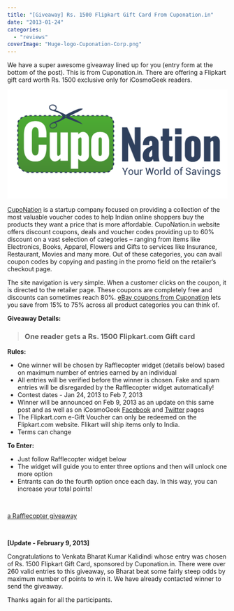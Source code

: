 ```yaml
---
title: "[Giveaway] Rs. 1500 Flipkart Gift Card From Cuponation.in"
date: "2013-01-24"
categories: 
  - "reviews"
coverImage: "Huge-logo-Cuponation-Corp.png"
---
```


We have a super awesome giveaway lined up for you (entry form at the bottom of the post). This is from Cuponation.in. There are offering a Flipkart gift card worth Rs. 1500 exclusive only for iCosmoGeek readers.

[![Huge logo Cuponation Corp](images/Huge-logo-Cuponation-Corp-1024x505.png)](http://iCosmoGeek.com/wp-content/uploads/2013/01/Huge-logo-Cuponation-Corp.png)

[CupoNation](http://www.cuponation.in/) is a startup company focused on providing a collection of the most valuable voucher codes to help Indian online shoppers buy the products they want a price that is more affordable. CupoNation.in website offers discount coupons, deals and voucher codes providing up to 60% discount on a vast selection of categories – ranging from items like Electronics, Books, Apparel, Flowers and Gifts to services like Insurance, Restaurant, Movies and many more. Out of these categories, you can avail coupon codes by copying and pasting in the promo field on the retailer’s checkout page.

The site navigation is very simple. When a customer clicks on the coupon, it is directed to the retailer page. These coupons are completely free and discounts can sometimes reach 80%. [eBay coupons from Cuponation](http://www.cuponation.in/ebay-india-coupons) lets you save from 15% to 75% across all product categories you can think of.

**Giveaway Details:**

> ### One reader gets a Rs. 1500 Flipkart.com Gift card

**Rules:**

- One winner will be chosen by Rafflecopter widget (details below) based on maximum number of entries earned by an individual
- All entries will be verified before the winner is chosen. Fake and spam entries will be disregarded by the Rafflecopter widget automatically!
- Contest dates - Jan 24, 2013 to Feb 7, 2013
- Winner will be announced on Feb 9, 2013 as an update on this same post and as well as on iCosmoGeek [Facebook](https://www.facebook.com/iCosmoGeek) and [Twitter](http://twitter.com/k_avinash) pages
- The Flipkart.com e-Gift Voucher can only be redeemed on the Flipkart.com website. Flikart will ship items only to India.
- Terms can change

**To Enter:**

- Just follow Rafflecopter widget below
- The widget will guide you to enter three options and then will unlock one more option
- Entrants can do the fourth option once each day. In this way, you can increase your total points!

 

[a Rafflecopter giveaway](http://www.rafflecopter.com/rafl/display/bb1d811/)

<script src="//d12vno17mo87cx.cloudfront.net/embed/rafl/cptr.js" type="text/javascript"></script>

 

**\[Update - February 9, 2013\]**

Congratulations to Venkata Bharat Kumar Kalidindi whose entry was chosen of Rs. 1500 Flipkart Gift Card, sponsored by Cuponation.in. There were over 260 valid entries to this giveaway, so Bharat beat some fairly steep odds by maximum number of points to win it. We have already contacted winner to send the giveaway.

Thanks again for all the participants.
